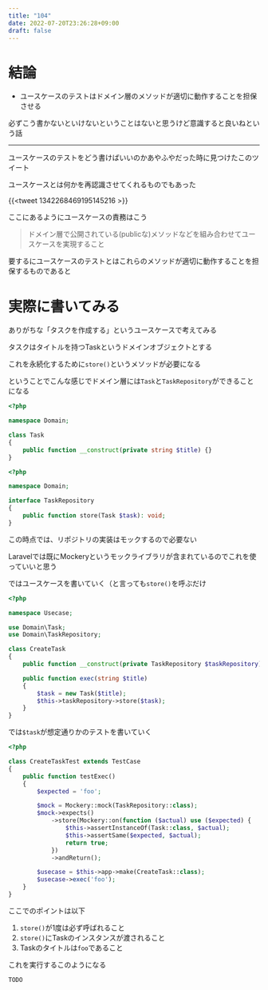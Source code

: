 ```yaml
---
title: "104"
date: 2022-07-20T23:26:28+09:00
draft: false
---
```


# 結論
- ユースケースのテストはドメイン層のメソッドが適切に動作することを担保させる

必ずこう書かないといけないということはないと思うけど意識すると良いねという話

---

ユースケースのテストをどう書けばいいのかあやふやだった時に見つけたこのツイート

ユースケースとは何かを再認識させてくれるものでもあった

{{<tweet 1342268469195145216 >}}

ここにあるようにユースケースの責務はこう

> ドメイン層で公開されている(publicな)メソッドなどを組み合わせてユースケースを実現すること

要するにユースケースのテストとはこれらのメソッドが適切に動作することを担保するものであると

# 実際に書いてみる
ありがちな「タスクを作成する」というユースケースで考えてみる

タスクはタイトルを持つTaskというドメインオブジェクトとする

これを永続化するために`store()`というメソッドが必要になる

ということでこんな感じでドメイン層には`Task`と`TaskRepository`ができることになる

```php
<?php

namespace Domain;

class Task
{
    public function __construct(private string $title) {}
}
```

```php
<?php

namespace Domain;

interface TaskRepository
{
    public function store(Task $task): void;
}
```

この時点では、リポジトリの実装はモックするので必要ない

Laravelでは既にMockeryというモックライブラリが含まれているのでこれを使っていいと思う

ではユースケースを書いていく（と言っても`store()`を呼ぶだけ

```php
<?php

namespace Usecase;

use Domain\Task;
use Domain\TaskRepository;

class CreateTask
{
    public function __construct(private TaskRepository $taskRepository) {}

    public function exec(string $title)
    {
        $task = new Task($title);
        $this->taskRepository->store($task);
    }
}
```

では`$task`が想定通りかのテストを書いていく

```php
<?php

class CreateTaskTest extends TestCase
{
    public function testExec()
    {
        $expected = 'foo';

        $mock = Mockery::mock(TaskRepository::class);
        $mock->expects()
            ->store(Mockery::on(function ($actual) use ($expected) {
                $this->assertInstanceOf(Task::class, $actual);
                $this->assertSame($expected, $actual);
                return true;
            })
            ->andReturn();

        $usecase = $this->app->make(CreateTask::class);
        $usecase->exec('foo');
    }
}
```

ここでのポイントは以下

1. `store()`が1度は必ず呼ばれること
2. `store()`にTaskのインスタンスが渡されること
3. Taskのタイトルは`foo`であること

これを実行するこのようになる

```bash
TODO
```


















